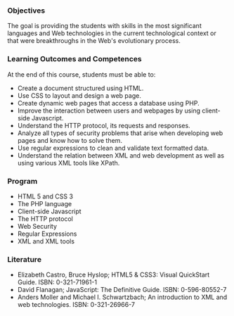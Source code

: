 ### Objectives
The goal is providing the students with skills in the most significant languages and Web technologies in the current technological context or that were breakthroughs in the Web's evolutionary process.

### Learning Outcomes and Competences
At the end of this course, students must be able to:
- Create a document structured using HTML.
- Use CSS to layout and design a web page.
- Create dynamic web pages that access a database using PHP.
- Improve the interaction between users and webpages by using client-side Javascript.
- Understand the HTTP protocol, its requests and responses.
- Analyze all types of security problems that arise when developing web pages and know how to solve them.
- Use regular expressions to clean and validate text formatted data.
- Understand the relation between XML and web development as well as using various XML tools like XPath.

### Program
- HTML 5 and CSS 3
- The PHP language
- Client-side Javascript
- The HTTP protocol
- Web Security
- Regular Expressions
- XML and XML tools

### Literature
- Elizabeth Castro, Bruce Hyslop; HTML5 & CSS3: Visual QuickStart Guide. ISBN: 0-321-71961-1
- David Flanagan; JavaScript: The Definitive Guide. ISBN: 0-596-80552-7
- Anders Moller and Michael I. Schwartzbach; An introduction to XML and web technologies. ISBN: 0-321-26966-7
